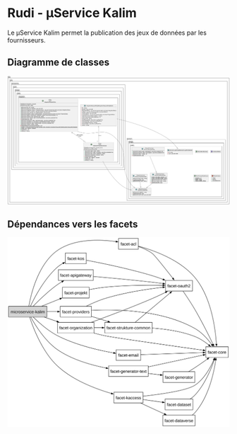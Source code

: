 # Rudi - µService Kalim

Le µService Kalim permet la publication des jeux de données par les fournisseurs.

## Diagramme de classes

![Diagramme de classes](readme/rudi-microservice-kalim-storage-entities.png)

## Dépendances vers les facets

![Dependencies](./readme/dependency_tree.svg)